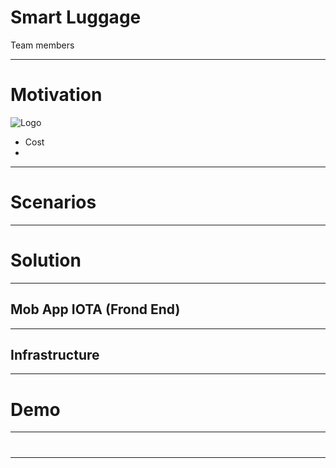 # Smart Luggage

Team members


---
# Motivation
![Logo](Smart-Luggage/docs/OriginalStory.png)


- Cost
- 


---
# Scenarios

---
# Solution


---
## Mob App IOTA (Frond End)

---
## Infrastructure 

---

# Demo

---
# 
---
